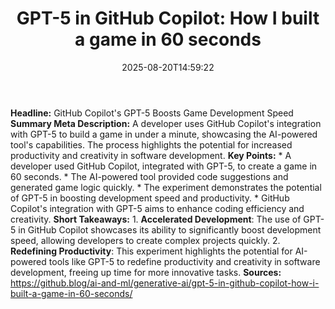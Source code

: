 ﻿---
title: "GPT-5 in GitHub Copilot: How I built a game in 60 seconds"
date: "2025-08-20T14:59:22"
category: "Markets"
summary: ""
slug: "gpt5 in github copilot how i built a game in 60 seconds"
source_urls:
  - "https://github.blog/ai-and-ml/generative-ai/gpt-5-in-github-copilot-how-i-built-a-game-in-60-seconds/"
seo:
  title: "GPT-5 in GitHub Copilot: How I built a game in 60 seconds | Hash n Hedge"
  description: ""
  keywords: ["news", "markets", "brief"]
---
**Headline:** GitHub Copilot's GPT-5 Boosts Game Development Speed  **Summary Meta Description:** A developer uses GitHub Copilot's integration with GPT-5 to build a game in under a minute, showcasing the AI-powered tool's capabilities. The process highlights the potential for increased productivity and creativity in software development.  **Key Points:**  * A developer used GitHub Copilot, integrated with GPT-5, to create a game in 60 seconds. * The AI-powered tool provided code suggestions and generated game logic quickly. * The experiment demonstrates the potential of GPT-5 in boosting development speed and productivity. * GitHub Copilot's integration with GPT-5 aims to enhance coding efficiency and creativity.  **Short Takeaways:**  1. **Accelerated Development**: The use of GPT-5 in GitHub Copilot showcases its ability to significantly boost development speed, allowing developers to create complex projects quickly. 2. **Redefining Productivity**: This experiment highlights the potential for AI-powered tools like GPT-5 to redefine productivity and creativity in software development, freeing up time for more innovative tasks.  **Sources:**  https://github.blog/ai-and-ml/generative-ai/gpt-5-in-github-copilot-how-i-built-a-game-in-60-seconds/ 
